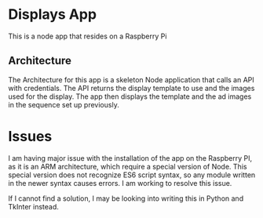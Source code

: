 # Displays App
This is a node app that resides on a Raspberry Pi
## Architecture
The Architecture for this app is a skeleton Node application that calls an API with credentials.
The API returns the display template to use and the images used for the display.
The app then displays the template and the ad images in the sequence set up previously.

# Issues
I am having major issue with the installation of the app on the Raspberry PI, as it is an ARM architecture, which require a special version of Node.
This special version does not recognize ES6 script syntax, so any module written in the newer syntax causes errors.
I am working to resolve this issue.

If I cannot find a solution, I may be looking into writing this in Python and TkInter instead.
